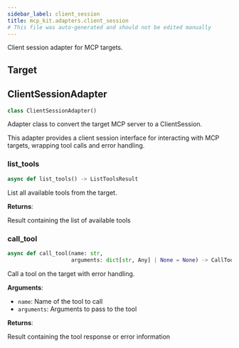 ```yaml
---
sidebar_label: client_session
title: mcp_kit.adapters.client_session
# This file was auto-generated and should not be edited manually
---
```


Client session adapter for MCP targets.

## Target

## ClientSessionAdapter

```python
class ClientSessionAdapter()
```

Adapter class to convert the target MCP server to a ClientSession.

This adapter provides a client session interface for interacting with
MCP targets, wrapping tool calls and error handling.

### list\_tools

```python
async def list_tools() -> ListToolsResult
```

List all available tools from the target.

**Returns**:

Result containing the list of available tools

### call\_tool

```python
async def call_tool(name: str,
                    arguments: dict[str, Any] | None = None) -> CallToolResult
```

Call a tool on the target with error handling.

**Arguments**:

- `name`: Name of the tool to call
- `arguments`: Arguments to pass to the tool

**Returns**:

Result containing the tool response or error information

